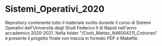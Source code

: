 # Sistemi_Operativi_2020
Repository contenente tutto il materiale svolto durante il corso di Sistemi Operativi dell'Università degli Studi Federico II di Napoli nell'anno accademico 2020-2021. 
Nella folder "/Conti_Matteo_N46004211_Cotroneo" è presente il progetto finale con traccia in formato PDF e Makefile.
